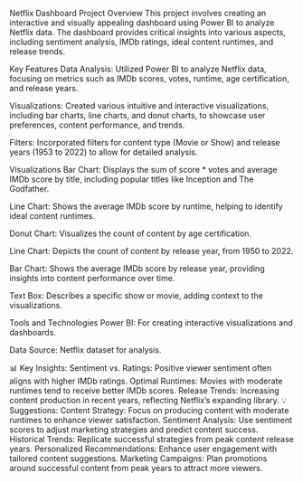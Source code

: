 Netflix Dashboard Project
Overview
This project involves creating an interactive and visually appealing dashboard using Power BI to analyze Netflix data. The dashboard provides critical insights into various aspects, including sentiment analysis, IMDb ratings, ideal content runtimes, and release trends.

Key Features
Data Analysis: Utilized Power BI to analyze Netflix data, focusing on metrics such as IMDb scores, votes, runtime, age certification, and release years.

Visualizations: Created various intuitive and interactive visualizations, including bar charts, line charts, and donut charts, to showcase user preferences, content performance, and trends.

Filters: Incorporated filters for content type (Movie or Show) and release years (1953 to 2022) to allow for detailed analysis.

Visualizations
Bar Chart: Displays the sum of score * votes and average IMDb score by title, including popular titles like Inception and The Godfather.

Line Chart: Shows the average IMDb score by runtime, helping to identify ideal content runtimes.

Donut Chart: Visualizes the count of content by age certification.

Line Chart: Depicts the count of content by release year, from 1950 to 2022.

Bar Chart: Shows the average IMDb score by release year, providing insights into content performance over time.

Text Box: Describes a specific show or movie, adding context to the visualizations.

Tools and Technologies
Power BI: For creating interactive visualizations and dashboards.

Data Source: Netflix dataset for analysis.


📊 Key Insights:
Sentiment vs. Ratings: Positive viewer sentiment often aligns with higher IMDb ratings.
Optimal Runtimes: Movies with moderate runtimes tend to receive better IMDb scores.
Release Trends: Increasing content production in recent years, reflecting Netflix’s expanding library.
💡 Suggestions:
Content Strategy: Focus on producing content with moderate runtimes to enhance viewer satisfaction.
Sentiment Analysis: Use sentiment scores to adjust marketing strategies and predict content success.
Historical Trends: Replicate successful strategies from peak content release years.
Personalized Recommendations: Enhance user engagement with tailored content suggestions.
Marketing Campaigns: Plan promotions around successful content from peak years to attract more viewers.
